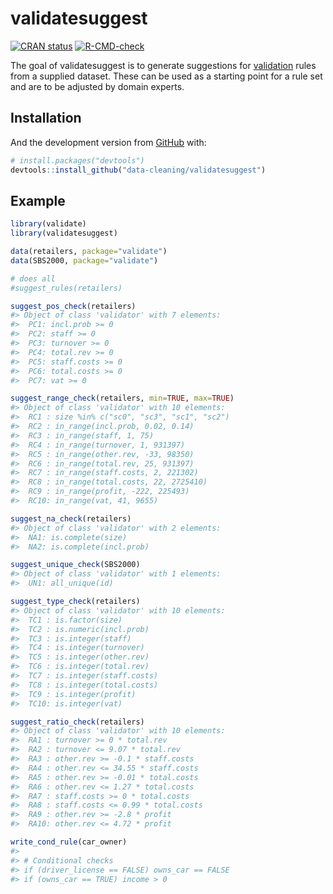 
<!-- README.md is generated from README.Rmd. Please edit that file -->

# validatesuggest

<!-- badges: start -->

[![CRAN
status](https://www.r-pkg.org/badges/version/validatesuggest)](https://CRAN.R-project.org/package=validatesuggest)
[![R-CMD-check](https://github.com/edwindj/validatesuggest/workflows/R-CMD-check/badge.svg)](https://github.com/data-cleaning/validatesuggest/actions)
<!-- badges: end -->

The goal of validatesuggest is to generate suggestions for
[validation](https://CRAN.R-project.org/package=validate) rules from a
supplied dataset. These can be used as a starting point for a rule set
and are to be adjusted by domain experts.

## Installation

And the development version from [GitHub](https://github.com/) with:

``` r
# install.packages("devtools")
devtools::install_github("data-cleaning/validatesuggest")
```

## Example

``` r
library(validate)
library(validatesuggest)

data(retailers, package="validate")
data(SBS2000, package="validate")

# does all
#suggest_rules(retailers)

suggest_pos_check(retailers)
#> Object of class 'validator' with 7 elements:
#>  PC1: incl.prob >= 0
#>  PC2: staff >= 0
#>  PC3: turnover >= 0
#>  PC4: total.rev >= 0
#>  PC5: staff.costs >= 0
#>  PC6: total.costs >= 0
#>  PC7: vat >= 0

suggest_range_check(retailers, min=TRUE, max=TRUE)
#> Object of class 'validator' with 10 elements:
#>  RC1 : size %in% c("sc0", "sc3", "sc1", "sc2")
#>  RC2 : in_range(incl.prob, 0.02, 0.14)
#>  RC3 : in_range(staff, 1, 75)
#>  RC4 : in_range(turnover, 1, 931397)
#>  RC5 : in_range(other.rev, -33, 98350)
#>  RC6 : in_range(total.rev, 25, 931397)
#>  RC7 : in_range(staff.costs, 2, 221302)
#>  RC8 : in_range(total.costs, 22, 2725410)
#>  RC9 : in_range(profit, -222, 225493)
#>  RC10: in_range(vat, 41, 9655)

suggest_na_check(retailers)
#> Object of class 'validator' with 2 elements:
#>  NA1: is.complete(size)
#>  NA2: is.complete(incl.prob)

suggest_unique_check(SBS2000)
#> Object of class 'validator' with 1 elements:
#>  UN1: all_unique(id)

suggest_type_check(retailers)
#> Object of class 'validator' with 10 elements:
#>  TC1 : is.factor(size)
#>  TC2 : is.numeric(incl.prob)
#>  TC3 : is.integer(staff)
#>  TC4 : is.integer(turnover)
#>  TC5 : is.integer(other.rev)
#>  TC6 : is.integer(total.rev)
#>  TC7 : is.integer(staff.costs)
#>  TC8 : is.integer(total.costs)
#>  TC9 : is.integer(profit)
#>  TC10: is.integer(vat)

suggest_ratio_check(retailers)
#> Object of class 'validator' with 10 elements:
#>  RA1 : turnover >= 0 * total.rev
#>  RA2 : turnover <= 9.07 * total.rev
#>  RA3 : other.rev >= -0.1 * staff.costs
#>  RA4 : other.rev <= 34.55 * staff.costs
#>  RA5 : other.rev >= -0.01 * total.costs
#>  RA6 : other.rev <= 1.27 * total.costs
#>  RA7 : staff.costs >= 0 * total.costs
#>  RA8 : staff.costs <= 0.99 * total.costs
#>  RA9 : other.rev >= -2.8 * profit
#>  RA10: other.rev <= 4.72 * profit

write_cond_rule(car_owner)
#> 
#> # Conditional checks
#> if (driver_license == FALSE) owns_car == FALSE
#> if (owns_car == TRUE) income > 0
```
